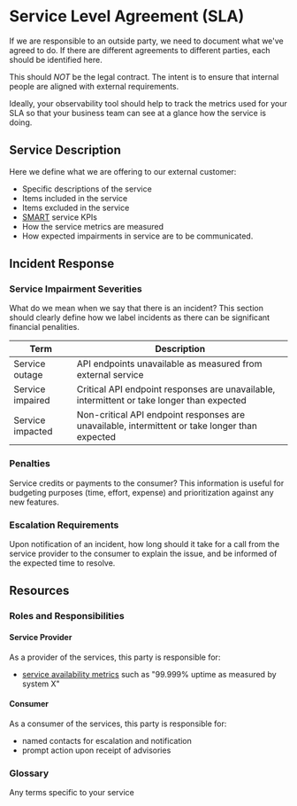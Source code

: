 # Service Level Agreement (SLA)
If we are responsible to an outside party, we need to document what we've agreed to do.
If there are different agreements to different parties, each should be identified here.

This should *NOT* be the legal contract. The intent is to ensure that internal people
are aligned with external requirements.

Ideally, your observability tool should help to track the metrics used for your
SLA so that your business team can see at a glance how the service is doing.

## Service Description
Here we define what we are offering to our external customer:

* Specific descriptions of the service
* Items included in the service
* Items excluded in the service 
* [SMART](https://en.wikipedia.org/wiki/SMART_criteria) service KPIs
* How the service metrics are measured
* How expected impairments in service are to be communicated.

## Incident Response 

### Service Impairment Severities
What do we mean when we say that there is an incident?
This section should clearly define how we label incidents as there can be significant financial penalities.

| Term | Description |
| --- | --- |
| Service outage | API endpoints unavailable as measured from external service | 
| Service impaired | Critical API endpoint responses are unavailable, intermittent or take longer than expected |
| Service impacted | Non-critical API endpoint responses are unavailable, intermittent or take longer than expected |

### Penalties
Service credits or payments to the consumer? This information is useful for budgeting purposes (time, effort, expense)
and prioritization against any new features.

### Escalation Requirements
Upon notification of an incident, how long should it take for a call from the service provider to the consumer to
explain the issue, and be informed of the expected time to resolve.

## Resources

### Roles and Responsibilities

#### Service Provider
As a provider of the services, this party is responsible for:

* [service availability metrics](https://en.wikipedia.org/wiki/Availability) such as "99.999% uptime as measured by system X"

#### Consumer
As a consumer of the services, this party is responsible for:

* named contacts for escalation and notification
* prompt action upon receipt of advisories

### Glossary
Any terms specific to your service


